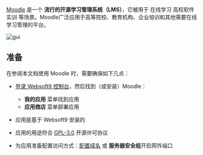 [Moodle](https://moodle.com/) 是一个 **流行的开源学习管理系统（LMS）**，它被用于 在线学习 高校软件实训  等场景。Moodle广泛应用于高等院校、教育机构、企业培训和其他需要在线学习管理的平台。


![gui](https://libs.websoft9.com/Websoft9/DocsPicture/zh/moodle/moodlegui-websoft9.jpg)


## 准备

在参阅本文档使用 Moodle 时，需要确保如下几点：

- [登录 Websoft9 控制台](./login-console)，然后找到（或安装）Moodle：
  - **我的应用** 菜单找到应用 
  - **应用商店** 菜单部署应用

- 应用是基于 Websoft9 安装的


- 应用的用途符合 [GPL-3.0](https://opensource.org/licenses/GPL-3.0) 开源许可协议


- 为应用准备配置访问方式：[配置域名](./domain-set) 或 **服务器安全组**开启网外端口